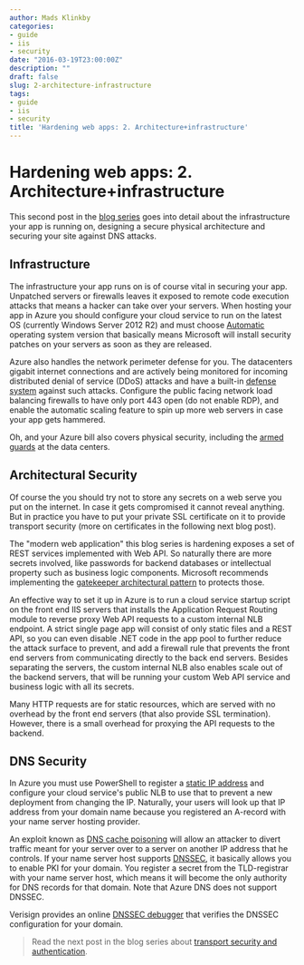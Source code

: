 ```yaml
---
author: Mads Klinkby
categories:
- guide
- iis
- security
date: "2016-03-19T23:00:00Z"
description: ""
draft: false
slug: 2-architecture-infrastructure
tags:
- guide
- iis
- security
title: 'Hardening web apps: 2. Architecture+infrastructure'
---
```


# Hardening web apps: 2. Architecture+infrastructure

This second post in the [ blog series](../1-hardening-web-apps-introduction) goes into detail about the infrastructure your app is running on, designing a secure physical architecture and securing your site against DNS attacks.

## Infrastructure

The infrastructure your app runs on is of course vital in securing your app. Unpatched servers or firewalls leaves it exposed to remote code execution attacks that means a hacker can take over your servers. When hosting your app in Azure you should configure your cloud service to run on the latest OS (currently Windows Server 2012 R2) and must choose [ Automatic](https://azure.microsoft.com/da-dk/documentation/articles/cloud-services-guestos-update-matrix/) operating system version that basically means Microsoft will install security patches on your servers as soon as they are released. 

Azure also handles the network perimeter defense for you. The datacenters gigabit internet connections and are actively being monitored for incoming distributed denial of service (DDoS) attacks and have a built-in [ defense system](https://azure.microsoft.com/en-us/blog/microsoft-azure-network-security-whitepaper-version-3-is-now-available/) against such attacks. Configure the public facing network load balancing firewalls to have only port 443 open (do not enable RDP), and enable the automatic scaling feature to spin up more web servers in case your app gets hammered. 

Oh, and your Azure bill also covers physical security, including the [ armed guards](http://up2v.nl/2012/11/11/a-look-into-windows-azure-datacenter/) at the data centers.

## Architectural Security

Of course the you should try not to store any secrets on a web serve you put on the internet. In case it gets compromised it cannot reveal anything. But in practice you have to put your private SSL certificate on it to provide transport security (more on certificates in the following next blog post). 

The "modern web application" this blog series is hardening exposes a set of REST services implemented with Web API. So naturally there are more secrets involved, like passwords for backend databases or intellectual property such as business logic components. Microsoft recommends implementing the [gatekeeper architectural pattern](https://msdn.microsoft.com/en-us/library/dn589793.aspx) to protects those. 

An effective way to set it up in Azure is to run a cloud service startup script on the front end IIS servers that installs the Application Request Routing module to reverse proxy Web API requests to a custom internal NLB endpoint. <span>A strict single page app will consist of only static files and a REST API, so you can even disable .NET code in the app pool to further reduce the attack surface to prevent, and add a firewall rule that prevents the front end servers from communicating directly to the back end servers. Besides separating the servers, the custom internal NLB also enables scale out of the backend servers, that will be running your custom Web API service and business logic with all its secrets. </span>

<span>Many HTTP requests are for static resources, which are served with no overhead by the front end servers (that also provide SSL termination). However, there is a small overhead for proxying the API requests to the backend.</span>

## DNS Security

In Azure you must use PowerShell to register a [ static IP address](https://blogs.technet.microsoft.com/heyscriptingguy/2012/02/28/use-powershell-to-configure-static-ip-and-dns-settings/) and configure your cloud service's public NLB to use that to prevent a new deployment from changing the IP. Naturally, your users will look up that IP address from your domain name because you registered an A-record with your name server hosting provider. 

An exploit known as [ DNS cache poisoning](http://www.networkworld.com/article/2277316/tech-primers/how-dns-cache-poisoning-works.html) will allow an attacker to divert traffic meant for your server over to a server on another IP address that he controls. If your name server host supports [DNSSEC](https://en.wikipedia.org/wiki/Dnssec), it basically allows you to enable PKI for your domain. You register a secret from the TLD-registrar with your name server host, which means it will become the only authority for DNS records for that domain. <span>Note that Azure DNS does not support DNSSEC. </span>

Verisign provides an online [DNSSEC debugger](http://dnssec-debugger.verisignlabs.com/) that verifies the DNSSEC configuration for your domain.

>Read the next post in the blog series about [transport security and authentication](../3-authentication/).

